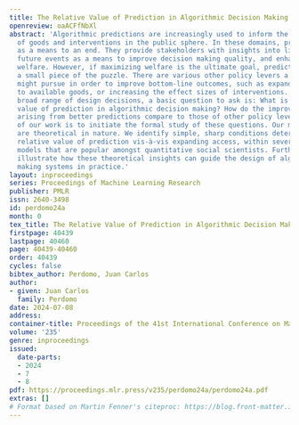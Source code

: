 ```yaml
---
title: The Relative Value of Prediction in Algorithmic Decision Making
openreview: oaACFfNbXl
abstract: 'Algorithmic predictions are increasingly used to inform the allocations
  of goods and interventions in the public sphere. In these domains, predictions serve
  as a means to an end. They provide stakeholders with insights into likelihood of
  future events as a means to improve decision making quality, and enhance social
  welfare. However, if maximizing welfare is the ultimate goal, prediction is only
  a small piece of the puzzle. There are various other policy levers a social planner
  might pursue in order to improve bottom-line outcomes, such as expanding access
  to available goods, or increasing the effect sizes of interventions. Given this
  broad range of design decisions, a basic question to ask is: What is the relative
  value of prediction in algorithmic decision making? How do the improvements in welfare
  arising from better predictions compare to those of other policy levers? The goal
  of our work is to initiate the formal study of these questions. Our main results
  are theoretical in nature. We identify simple, sharp conditions determining the
  relative value of prediction vis-à-vis expanding access, within several statistical
  models that are popular amongst quantitative social scientists. Furthermore, we
  illustrate how these theoretical insights can guide the design of algorithmic decision
  making systems in practice.'
layout: inproceedings
series: Proceedings of Machine Learning Research
publisher: PMLR
issn: 2640-3498
id: perdomo24a
month: 0
tex_title: The Relative Value of Prediction in Algorithmic Decision Making
firstpage: 40439
lastpage: 40460
page: 40439-40460
order: 40439
cycles: false
bibtex_author: Perdomo, Juan Carlos
author:
- given: Juan Carlos
  family: Perdomo
date: 2024-07-08
address:
container-title: Proceedings of the 41st International Conference on Machine Learning
volume: '235'
genre: inproceedings
issued:
  date-parts:
  - 2024
  - 7
  - 8
pdf: https://proceedings.mlr.press/v235/perdomo24a/perdomo24a.pdf
extras: []
# Format based on Martin Fenner's citeproc: https://blog.front-matter.io/posts/citeproc-yaml-for-bibliographies/
---
```

